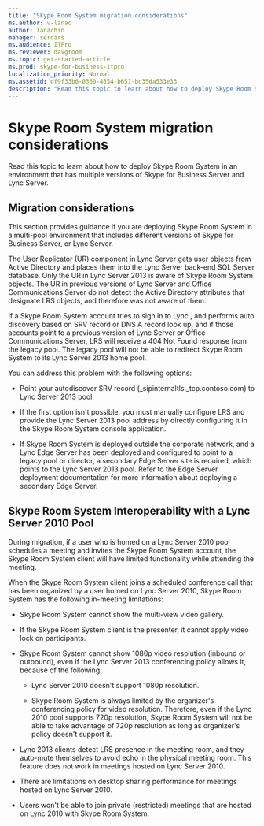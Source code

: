 ```yaml
---
title: "Skype Room System migration considerations"
ms.author: v-lanac
author: lanachin
manager: serdars
ms.audience: ITPro
ms.reviewer: davgroom
ms.topic: get-started-article
ms.prod: skype-for-business-itpro
localization_priority: Normal
ms.assetid: df9f33b6-0360-4354-b651-bd35da533e33
description: "Read this topic to learn about how to deploy Skype Room System in an environment that has multiple versions of Skype for Business Server and Lync Server."
---
```


# Skype Room System migration considerations
 
Read this topic to learn about how to deploy Skype Room System in an environment that has multiple versions of Skype for Business Server and Lync Server.
  
## Migration considerations

This section provides guidance if you are deploying Skype Room System in a multi-pool environment that includes different versions of Skype for Business Server, or Lync Server. 
  
The User Replicator (UR) component in Lync Server gets user objects from Active Directory and places them into the Lync Server back-end SQL Server database. Only the UR in Lync Server 2013 is aware of Skype Room System objects. The UR in previous versions of Lync Server and Office Communications Server do not detect the Active Directory attributes that designate LRS objects, and therefore was not aware of them. 
  
If a Skype Room System account tries to sign in to Lync , and performs auto discovery based on SRV record or DNS A record look up, and if those accounts point to a previous version of Lync Server or Office Communications Server, LRS will receive a 404 Not Found response from the legacy pool. The legacy pool will not be able to redirect Skype Room System to its Lync Server 2013 home pool. 
  
You can address this problem with the following options: 
  
- Point your autodiscover SRV record (_sipinternaltls._tcp.contoso.com) to Lync Server 2013 pool.
    
- If the first option isn't possible, you must manually configure LRS and provide the Lync Server 2013 pool address by directly configuring it in the Skype Room System console application. 
    
- If Skype Room System is deployed outside the corporate network, and a Lync Edge Server has been deployed and configured to point to a legacy pool or director, a secondary Edge Server site is required, which points to the Lync Server 2013 pool. Refer to the Edge Server deployment documentation for more information about deploying a secondary Edge Server. 
    
## Skype Room System Interoperability with a Lync Server 2010 Pool

During migration, if a user who is homed on a Lync Server 2010 pool schedules a meeting and invites the Skype Room System account, the Skype Room System client will have limited functionality while attending the meeting. 
  
When the Skype Room System client joins a scheduled conference call that has been organized by a user homed on Lync Server 2010, Skype Room System has the following in-meeting limitations: 
  
- Skype Room System cannot show the multi-view video gallery.
    
- If the Skype Room System client is the presenter, it cannot apply video lock on participants.
    
- Skype Room System cannot show 1080p video resolution (inbound or outbound), even if the Lync Server 2013 conferencing policy allows it, because of the following: 
    
  - Lync Server 2010 doesn't support 1080p resolution.
    
  - Skype Room System is always limited by the organizer's conferencing policy for video resolution. Therefore, even if the Lync 2010 pool supports 720p resolution, Skype Room System will not be able to take advantage of 720p resolution as long as organizer's policy doesn't support it. 
    
- Lync 2013 clients detect LRS presence in the meeting room, and they auto-mute themselves to avoid echo in the physical meeting room. This feature does not work in meetings hosted on Lync Server 2010.
    
- There are limitations on desktop sharing performance for meetings hosted on Lync Server 2010.
    
- Users won't be able to join private (restricted) meetings that are hosted on Lync 2010 with Skype Room System.
    

